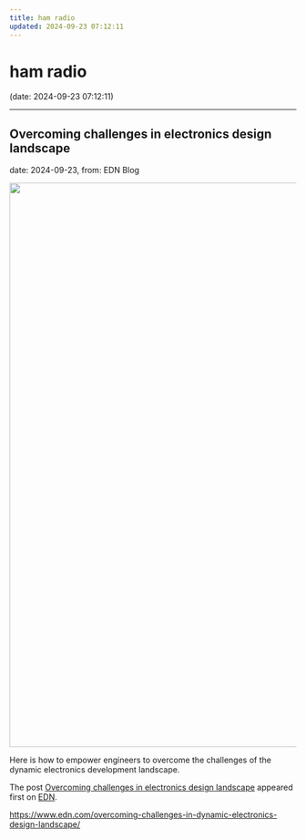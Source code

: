 ```yaml
---
title: ham radio
updated: 2024-09-23 07:12:11
---
```


# ham radio

(date: 2024-09-23 07:12:11)

---

## Overcoming challenges in electronics design landscape

date: 2024-09-23, from: EDN Blog

<img width="2478" height="990" src="https://www.edn.com/wp-content/uploads/Fig-4-next-gen-electronics-Siemens-EDA.jpg?fit=2478%2C990" class="webfeedsFeaturedVisual wp-post-image" alt="" style="display: block; margin-bottom: 5px; clear:both;max-width: 100%;" link_thumbnail="" decoding="async" fetchpriority="high" srcset="https://www.edn.com/wp-content/uploads/Fig-4-next-gen-electronics-Siemens-EDA.jpg?w=2478 2478w, https://www.edn.com/wp-content/uploads/Fig-4-next-gen-electronics-Siemens-EDA.jpg?w=300 300w, https://www.edn.com/wp-content/uploads/Fig-4-next-gen-electronics-Siemens-EDA.jpg?w=768 768w, https://www.edn.com/wp-content/uploads/Fig-4-next-gen-electronics-Siemens-EDA.jpg?w=1024 1024w, https://www.edn.com/wp-content/uploads/Fig-4-next-gen-electronics-Siemens-EDA.jpg?w=1536 1536w, https://www.edn.com/wp-content/uploads/Fig-4-next-gen-electronics-Siemens-EDA.jpg?w=2048 2048w, https://www.edn.com/wp-content/uploads/Fig-4-next-gen-electronics-Siemens-EDA.jpg?w=1900 1900w" sizes="(max-width: 2478px) 100vw, 2478px" /><p>Here is how to empower engineers to overcome the challenges of the dynamic electronics development landscape.</p>
<p>The post <a href="https://www.edn.com/overcoming-challenges-in-dynamic-electronics-design-landscape/" data-wpel-link="internal">Overcoming challenges in electronics design landscape</a> appeared first on <a href="https://www.edn.com" data-wpel-link="internal">EDN</a>.</p>
 

<https://www.edn.com/overcoming-challenges-in-dynamic-electronics-design-landscape/>


